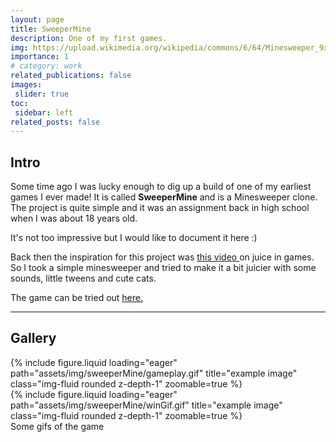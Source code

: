 ```yaml
---
layout: page
title: SweeperMine
description: One of my first games.
img: https://upload.wikimedia.org/wikipedia/commons/6/64/Minesweeper_9x9_10_example_16.png
importance: 1
# category: work
related_publications: false
images:
 slider: true
toc:
 sidebar: left
related_posts: false
---
```


## Intro

Some time ago I was lucky enough to dig up a build of one of my earliest games I ever made! It is called **SweeperMine** and is a Minesweeper clone. The project is quite simple and it was an assignment back in high school when I was about 18 years old. 

It's not too impressive but I would like to document it here :)

Back then the inspiration for this project was <a href="https://www.youtube.com/watch?v=Fy0aCDmgnxg">this video </a> on juice in games. So I took a simple minesweeper and tried to make it a bit juicier with some sounds, little tweens and cute cats.


The game can be tried out <a href="{{site.url}}/assets/builds/sweeperMine/SweeperMine_build/index.html">here.</a>

---

## Gallery

<div class="row">
    <div class="col-sm mt-3 mt-md-0">
        {% include figure.liquid loading="eager" path="assets/img/sweeperMine/gameplay.gif" title="example image" class="img-fluid rounded z-depth-1" zoomable=true %}
    </div>
    <div class="col-sm mt-3 mt-md-0">
        {% include figure.liquid loading="eager" path="assets/img/sweeperMine/winGif.gif" title="example image" class="img-fluid rounded z-depth-1" zoomable=true %}
    </div>
</div>
<div class="caption">
    Some gifs of the game
</div>

